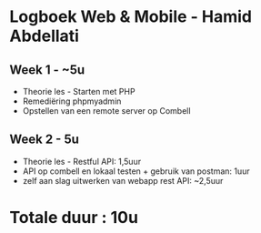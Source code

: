 # Logboek Web & Mobile - Hamid Abdellati
## Week 1 - ~5u
* Theorie les - Starten met PHP
 * Remediëring phpmyadmin
 * Opstellen van een remote server op Combell
## Week 2 - 5u
* Theorie les - Restful API: 1,5uur
 * API op combell en lokaal testen + gebruik van postman: 1uur
 * zelf aan slag uitwerken van webapp rest API: ~2,5uur
# Totale duur : 10u 